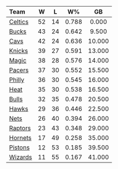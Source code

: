 | Team                            |  W  |  L  |  W%   |   GB   |
|:--------------------------------|:---:|:---:|:-----:|:------:|
| [Celtics](/r/bostonceltics)     | 52  | 14  | 0.788 | 0.000  |
| [Bucks](/r/MkeBucks)            | 43  | 24  | 0.642 | 9.500  |
| [Cavs](/r/clevelandcavs)        | 42  | 24  | 0.636 | 10.000 |
| [Knicks](/r/NYKnicks)           | 39  | 27  | 0.591 | 13.000 |
| [Magic](/r/OrlandoMagic)        | 38  | 28  | 0.576 | 14.000 |
| [Pacers](/r/pacers)             | 37  | 30  | 0.552 | 15.500 |
| [Philly](/r/sixers)             | 36  | 30  | 0.545 | 16.000 |
| [Heat](/r/heat)                 | 35  | 30  | 0.538 | 16.500 |
| [Bulls](/r/chicagobulls)        | 32  | 35  | 0.478 | 20.500 |
| [Hawks](/r/AtlantaHawks)        | 29  | 36  | 0.446 | 22.500 |
| [Nets](/r/GoNets)               | 26  | 40  | 0.394 | 26.000 |
| [Raptors](/r/torontoraptors)    | 23  | 43  | 0.348 | 29.000 |
| [Hornets](/r/CharlotteHornets)  | 17  | 49  | 0.258 | 35.000 |
| [Pistons](/r/DetroitPistons)    | 12  | 53  | 0.185 | 39.500 |
| [Wizards](/r/washingtonwizards) | 11  | 55  | 0.167 | 41.000 |